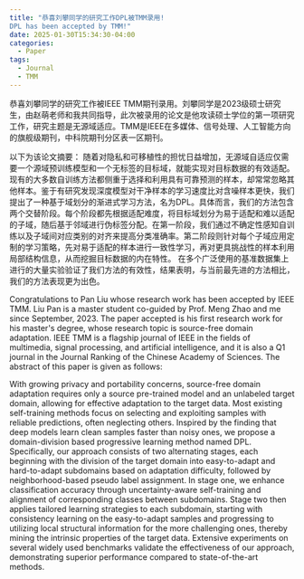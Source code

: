 ```yaml
---
title: "恭喜刘攀同学的研究工作DPL被TMM录用!
DPL has been accepted by TMM!"
date: 2025-01-30T15:34:30-04:00
categories:
  - Paper
tags:
  - Journal
  - TMM
---
```


恭喜刘攀同学的研究工作被IEEE TMM期刊录用。刘攀同学是2023级硕士研究生，由赵萌老师和我共同指导，此次被录用的论文是他攻读硕士学位的第一项研究工作，研究主题是无源域适应。TMM是IEEE在多媒体、信号处理、人工智能方向的旗舰级期刊，中科院期刊分区表一区期刊。

以下为该论文摘要：
随着对隐私和可移植性的担忧日益增加，无源域自适应仅需要一个源域预训练模型和一个无标签的目标域，就能实现对目标数据的有效适配。现有的大多数自训练方法都侧重于选择和利用具有可靠预测的样本，却常常忽略其他样本。鉴于有研究发现深度模型对干净样本的学习速度比对含噪样本更快，我们提出了一种基于域划分的渐进式学习方法，名为DPL。具体而言，我们的方法包含两个交替阶段。每个阶段都先根据适配难度，将目标域划分为易于适配和难以适配的子域，随后基于邻域进行伪标签分配。在第一阶段，我们通过不确定性感知自训练以及子域间对应类别的对齐来提高分类准确率。第二阶段则针对每个子域应用定制的学习策略，先对易于适配的样本进行一致性学习，再对更具挑战性的样本利用局部结构信息，从而挖掘目标数据的内在特性。
在多个广泛使用的基准数据集上进行的大量实验验证了我们方法的有效性，结果表明，与当前最先进的方法相比，我们的方法表现更为出色。 

Congratulations to Pan Liu whose research work has been accepted by IEEE TMM. Liu Pan is a master student co-guided by Prof. Meng Zhao and me since September, 2023. The paper accepted is his first research work for his master's degree, whose research topic is source-free domain adaptation. IEEE TMM is a flagship journal of IEEE in the fields of multimedia, signal processing, and artificial intelligence, and it is also a Q1 journal in the Journal Ranking of the Chinese Academy of Sciences. The abstract of this paper is given as follows:

With growing privacy and portability concerns, source-free domain adaptation requires only a source pre-trained model and an unlabeled target domain, allowing for effective adaptation to the target data. Most existing self-training methods focus on selecting and exploiting samples with reliable predictions, often neglecting others. Inspired by the finding that deep models learn clean samples faster than noisy ones, we propose a domain-division based progressive learning method named DPL. Specifically, our approach consists of two alternating stages, each beginning with the division of the target domain into easy-to-adapt and hard-to-adapt subdomains based on adaptation difficulty, followed by neighborhood-based pseudo label assignment. In stage one, we enhance classification accuracy through uncertainty-aware self-training and alignment of corresponding classes between subdomains. Stage two then applies tailored learning strategies to each subdomain, starting with consistency learning on the easy-to-adapt samples and progressing to utilizing local structural information for the more challenging ones, thereby mining the intrinsic properties of the target data. Extensive experiments on several widely used benchmarks validate the effectiveness of our approach, demonstrating superior performance compared to state-of-the-art methods.
